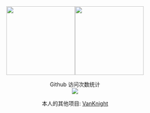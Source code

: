 <div style="display:flex;flex-direction:row;justify-content: center;align-items: flex-start;">
   <img height="180" src="https://github-readme-stats.vercel.app/api?username=vanknight&show_icons=true&theme=nightowl" />
   <img height="180" src="https://github-readme-stats.vercel.app/api/top-langs/?username=vanknight&layout=compact&theme=nightowl" />
</div>

<p align="center"> 
  Github 访问次数统计<br>
  <img src="https://profile-counter.glitch.me/vanknight/count.svg" />
</p>


<p align="center"> 
  本人的其他项目: <a href="https://gitee.com/VanKnight" target="_blank">VanKnight</a>
</p>
